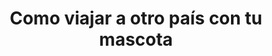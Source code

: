---
title: "Como viajar a otro país con tu mascota"
layout: "how-it-works"
slug: "como-funciona"
draft: false

how_it_works_video:
  enable: true
  subtitle: 
  title: "Como funciona"
  description: "Transporte internacional de mascotas, fácil! "
  video_url: "https://player.vimeo.com/video/728447827?h=138cbbf8ae"
  video_thumbnail: "images/video-popup.jpg"


# how_it_works
how_it_works:   
  enable: true
  block:
  - subtitle: "Quiénes somos?"
    title: "Que bueno conocerte! &#128075;"
    description: "Somos Pets to Home, una compañía dedicada al transporte internacional de mascotas desde y hacia Costa Rica, ofrecemos todos los servicios necesarios para hacer del viaje de tu mascota una experiencia agradable, segura y sin estrés."
    image: "images/good_doggy.png"

  - subtitle: "Lo que hacemos"
    title: "Podemos darte una pata! &#128062;"
    description: "Nuestro equipo consiste en expertos en logística con amplia experiencia en el transporte internacional de mascotas, complementado con personal veterinario dedicado a su profesión. Esta combinación nos permite ofrecerle el servicio de calidad que tu mascota merece."
    image: "images/day67-dog.png"

  - subtitle: "Lo que valoramos" 
    title: "El significado del &#128150;"
    description: "En Pets to Home amamos lo que hacemos y como también tenemos mascotas sabemos y entendemos que son parte de la familia, y tratamos a cada una como si fueran nuestras. Por esto, nuestra meta es asegurarle a tu mascota el transporte mas confiable y seguro desde y hacia Costa Rica."
    image: "images/friends.png"

---